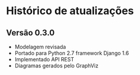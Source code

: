 # Histórico de atualizações

## Versão 0.3.0

* Modelagem revisada
* Portado para Python 2.7 framework Django 1.6
* Implementado API REST
* Diagramas gerados pelo GraphViz